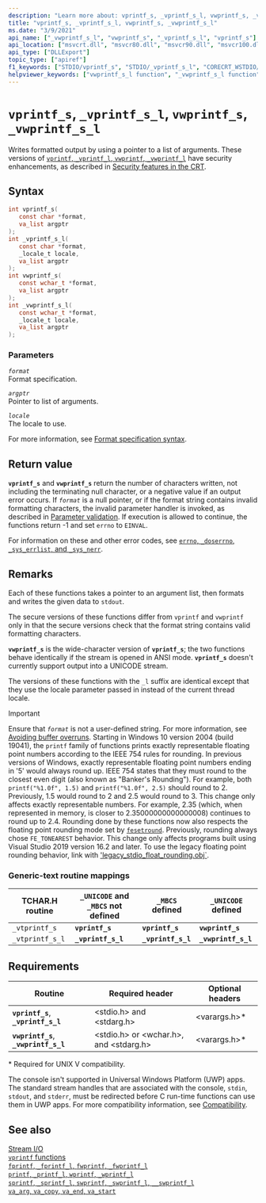 ```yaml
---
description: "Learn more about: vprintf_s, _vprintf_s_l, vwprintf_s, _vwprintf_s_l"
title: "vprintf_s, _vprintf_s_l, vwprintf_s, _vwprintf_s_l"
ms.date: "3/9/2021"
api_name: ["_vwprintf_s_l", "vwprintf_s", "_vprintf_s_l", "vprintf_s"]
api_location: ["msvcrt.dll", "msvcr80.dll", "msvcr90.dll", "msvcr100.dll", "msvcr100_clr0400.dll", "msvcr110.dll", "msvcr110_clr0400.dll", "msvcr120.dll", "msvcr120_clr0400.dll", "ucrtbase.dll"]
api_type: ["DLLExport"]
topic_type: ["apiref"]
f1_keywords: ["STDIO/vprintf_s", "STDIO/_vprintf_s_l", "CORECRT_WSTDIO/vwprintf_s", "CORECRT_WSTDIO/_vwprintf_s_l", "TCHAR/_vtprintf_s", "TCHAR/_vtprintf_s_l", "vprintf_s", "_vprintf_s_l", "vwprintf_s", "_vwprintf_s_l", "_vtprintf_s", "_vtprintf_s_l"]
helpviewer_keywords: ["vwprintf_s_l function", "_vwprintf_s_l function", "vwprintf_s function", "_vtprintf_s_l function", "vprintf_s_l function", "vtprintf_s_l function", "_vtprintf_s function", "vtprintf_s function", "_vprintf_s_l function", "formatted text [C++]", "vprintf_s function"]
---
```

# `vprintf_s`, `_vprintf_s_l`, `vwprintf_s`, `_vwprintf_s_l`

Writes formatted output by using a pointer to a list of arguments. These versions of [`vprintf`, `_vprintf_l`, `vwprintf`, `_vwprintf_l`](vprintf-vprintf-l-vwprintf-vwprintf-l.md) have security enhancements, as described in [Security features in the CRT](../security-features-in-the-crt.md).

## Syntax

```C
int vprintf_s(
   const char *format,
   va_list argptr
);
int _vprintf_s_l(
   const char *format,
   _locale_t locale,
   va_list argptr
);
int vwprintf_s(
   const wchar_t *format,
   va_list argptr
);
int _vwprintf_s_l(
   const wchar_t *format,
   _locale_t locale,
   va_list argptr
);
```

### Parameters

*`format`*\
Format specification.

*`argptr`*\
Pointer to list of arguments.

*`locale`*\
The locale to use.

For more information, see [Format specification syntax](../format-specification-syntax-printf-and-wprintf-functions.md).

## Return value

**`vprintf_s`** and **`vwprintf_s`** return the number of characters written, not including the terminating null character, or a negative value if an output error occurs. If *`format`* is a null pointer, or if the format string contains invalid formatting characters, the invalid parameter handler is invoked, as described in [Parameter validation](../parameter-validation.md). If execution is allowed to continue, the functions return -1 and set `errno` to `EINVAL`.

For information on these and other error codes, see [`errno`, `_doserrno`, `_sys_errlist`, and `_sys_nerr`](../errno-doserrno-sys-errlist-and-sys-nerr.md).

## Remarks

Each of these functions takes a pointer to an argument list, then formats and writes the given data to `stdout`.

The secure versions of these functions differ from `vprintf` and `vwprintf` only in that the secure versions check that the format string contains valid formatting characters.

**`vwprintf_s`** is the wide-character version of **`vprintf_s`**; the two functions behave identically if the stream is opened in ANSI mode. **`vprintf_s`** doesn't currently support output into a UNICODE stream.

The versions of these functions with the `_l` suffix are identical except that they use the locale parameter passed in instead of the current thread locale.

> [!IMPORTANT]
> Ensure that *`format`* is not a user-defined string. For more information, see [Avoiding buffer overruns](/windows/win32/SecBP/avoiding-buffer-overruns).
> Starting in Windows 10 version 2004 (build 19041), the `printf` family of functions prints exactly representable floating point numbers according to the IEEE 754 rules for rounding. In previous versions of Windows, exactly representable floating point numbers ending in '5' would always round up. IEEE 754 states that they must round to the closest even digit (also known as "Banker's Rounding"). For example, both `printf("%1.0f", 1.5)` and `printf("%1.0f", 2.5)` should round to 2. Previously, 1.5 would round to 2 and 2.5 would round to 3. This change only affects exactly representable numbers. For example, 2.35 (which, when represented in memory, is closer to 2.35000000000000008) continues to round up to 2.4. Rounding done by these functions now also respects the floating point rounding mode set by [`fesetround`](fegetround-fesetround2.md). Previously, rounding always chose `FE_TONEAREST` behavior. This change only affects programs built using Visual Studio 2019 version 16.2 and later. To use the legacy floating point rounding behavior, link with ['legacy_stdio_float_rounding.obj`](../link-options.md).

### Generic-text routine mappings

| TCHAR.H routine | `_UNICODE` and `_MBCS` not defined | `_MBCS` defined | `_UNICODE` defined |
|---|---|---|---|
| `_vtprintf_s` | **`vprintf_s`** | **`vprintf_s`** | **`vwprintf_s`** |
| `_vtprintf_s_l` | **`_vprintf_s_l`** | **`_vprintf_s_l`** | **`_vwprintf_s_l`** |

## Requirements

| Routine | Required header | Optional headers |
|---|---|---|
| **`vprintf_s`**, **`_vprintf_s_l`** | \<stdio.h> and \<stdarg.h> | \<varargs.h>* |
| **`vwprintf_s`**, **`_vwprintf_s_l`** | \<stdio.h> or \<wchar.h>, and \<stdarg.h> | \<varargs.h>* |

\* Required for UNIX V compatibility.

The console isn't supported in Universal Windows Platform (UWP) apps. The standard stream handles that are associated with the console, `stdin`, `stdout`, and `stderr`, must be redirected before C run-time functions can use them in UWP apps. For more compatibility information, see [Compatibility](../compatibility.md).

## See also

[Stream I/O](../stream-i-o.md)\
[`vprintf` functions](../vprintf-functions.md)\
[`fprintf`, `_fprintf_l`, `fwprintf`, `_fwprintf_l`](fprintf-fprintf-l-fwprintf-fwprintf-l.md)\
[`printf`, `_printf_l`, `wprintf`, `_wprintf_l`](printf-printf-l-wprintf-wprintf-l.md)\
[`sprintf`, `_sprintf_l`, `swprintf`, `_swprintf_l`, `__swprintf_l`](sprintf-sprintf-l-swprintf-swprintf-l-swprintf-l.md)\
[`va_arg`, `va_copy`, `va_end`, `va_start`](va-arg-va-copy-va-end-va-start.md)
